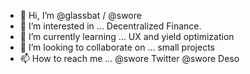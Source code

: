 - 👋 Hi, I’m @glassbat / @swore
- 👀 I’m interested in ... Decentralized Finance.
- 🌱 I’m currently learning ... UX and yield optimization 
- 💞️ I’m looking to collaborate on ... small projects 
- 📫 How to reach me ... @swore Twitter @swore Deso

<!---
glassbat/glassbat is a ✨ special ✨ repository because its `README.md` (this file) appears on your GitHub profile.
You can click the Preview link to take a look at your changes.
--->
